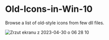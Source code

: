 # Old-Icons-in-Win-10
Browse a list of old-style icons from few dll files.


![Zrzut ekranu z 2023-04-30 o 06 28 10](https://user-images.githubusercontent.com/71113600/235407128-b28979a6-52fa-4866-8891-3cafa319b372.png)
